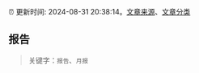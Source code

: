 :alarm_clock: 更新时间: 2024-08-31 20:38:14。[文章来源](/README.md)、[文章分类](/TAGS.md)

## 报告


> 关键字：`报告`、`月报`



